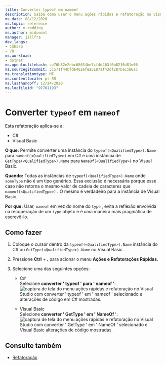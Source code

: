 ```yaml
---
title: Converter typeof em nameof
description: Saiba como usar o menu ações rápidas e refatoração no Visual Studio para converter typeof em nameof em C# e GetType em NameOf em Visual Basic.
ms.date: 08/12/2020
ms.topic: reference
author: m-redding
ms.author: midumont
manager: jillfra
dev_langs:
- CSharp
- VB
ms.workload:
- dotnet
ms.openlocfilehash: ce76b82e2ebc68634be7cf4d463f6b8216d81e06
ms.sourcegitcommit: 3c571f44bfd6402efea5187af43df287bac5b6ac
ms.translationtype: MT
ms.contentlocale: pt-BR
ms.lasthandoff: 12/24/2020
ms.locfileid: "97761193"
---
```

# <a name="convert-typeof-to-nameof"></a>Converter `typeof` em `nameof`

Esta refatoração aplica-se a:

- C#
- Visual Basic

**O que:** Permite converter uma instância do `typeof(<QualifiedType>).Name` para `nameof(<QualifiedType>)` em C# e uma instância de `GetType(<QualifiedType>).Name` para `NameOf(<QualifiedType>)` no Visual Basic.

**Quando:**  Todas as instâncias de `typeof(<QualifiedType>).Name` onde `someType` não é um tipo genérico. Essa exclusão é necessária porque esse caso não retorna o mesmo valor de cadeia de caracteres que `nameof(<QualifiedType>)` . O mesmo é verdadeiro para a instância de Visual Basic.

**Por que:** Usar, `nameof` em vez do nome do `type` , evita a reflexão envolvida na recuperação de um `type` objeto e é uma maneira mais pragmática de escrevê-lo.

## <a name="how-to"></a>Como fazer

1. Coloque o cursor dentro da `typeof(<QualifiedType>).Name` instância do C# ou `GetType(<QualifiedType>).Name` no Visual Basic.

2. Pressione **Ctrl** + **.** para acionar o menu **Ações e Refatorações Rápidas**.

3. Selecione uma das seguintes opções:

    - C#
      <br>Selecione **converter ' typeof ' para ' nameof '**: ![ captura de tela do menu ações rápidas e refatoração no Visual Studio com converter ' typeof ' em ' nameof ' selecionado e alterações de código em C# mostradas.](media/convert-type-of.PNG)

    - Visual Basic
      <br>Selecione **converter ' GetType ' em ' NameOf '**: ![ captura de tela do menu ações rápidas e refatoração no Visual Studio com converter ' GetType ' em ' NameOf ' selecionado e Visual Basic alterações de código mostradas.](media/convert-get-type.PNG)

## <a name="see-also"></a>Consulte também

- [Refatoração](../refactoring-in-visual-studio.md)

